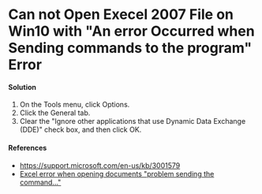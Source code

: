 # Can not Open Execel 2007 File on Win10 with "An error Occurred when Sending commands to the program" Error

#### Solution
1. On the Tools menu, click Options.
2. Click the General tab.
3. Clear the "Ignore other applications that use Dynamic Data Exchange (DDE)" check box, and then click OK.

#### References
* <https://support.microsoft.com/en-us/kb/3001579>
* [Excel error when opening documents "problem sending the command..."](http://www.tenforums.com/software-apps/12963-excel-error-when-opening-documents-problem-sending-command.html)
